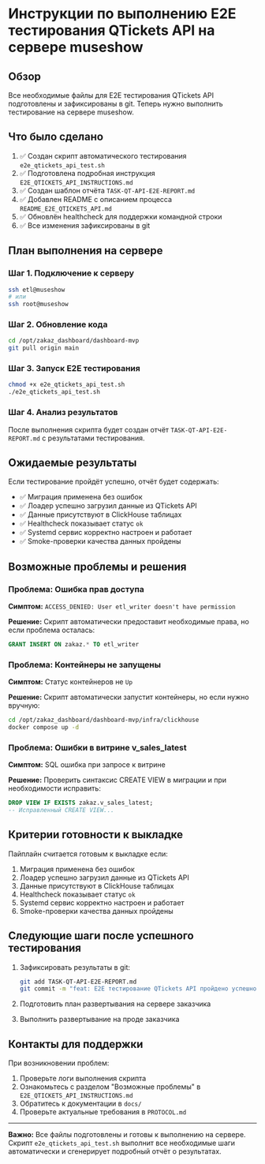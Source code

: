 # Инструкции по выполнению E2E тестирования QTickets API на сервере museshow

## Обзор

Все необходимые файлы для E2E тестирования QTickets API подготовлены и зафиксированы в git. Теперь нужно выполнить тестирование на сервере museshow.

## Что было сделано

1. ✅ Создан скрипт автоматического тестирования `e2e_qtickets_api_test.sh`
2. ✅ Подготовлена подробная инструкция `E2E_QTICKETS_API_INSTRUCTIONS.md`
3. ✅ Создан шаблон отчёта `TASK-QT-API-E2E-REPORT.md`
4. ✅ Добавлен README с описанием процесса `README_E2E_QTICKETS_API.md`
5. ✅ Обновлён healthcheck для поддержки командной строки
6. ✅ Все изменения зафиксированы в git

## План выполнения на сервере

### Шаг 1. Подключение к серверу

```bash
ssh etl@museshow
# или
ssh root@museshow
```

### Шаг 2. Обновление кода

```bash
cd /opt/zakaz_dashboard/dashboard-mvp
git pull origin main
```

### Шаг 3. Запуск E2E тестирования

```bash
chmod +x e2e_qtickets_api_test.sh
./e2e_qtickets_api_test.sh
```

### Шаг 4. Анализ результатов

После выполнения скрипта будет создан отчёт `TASK-QT-API-E2E-REPORT.md` с результатами тестирования.

## Ожидаемые результаты

Если тестирование пройдёт успешно, отчёт будет содержать:

- ✅ Миграция применена без ошибок
- ✅ Лоадер успешно загрузил данные из QTickets API
- ✅ Данные присутствуют в ClickHouse таблицах
- ✅ Healthcheck показывает статус `ok`
- ✅ Systemd сервис корректно настроен и работает
- ✅ Smoke-проверки качества данных пройдены

## Возможные проблемы и решения

### Проблема: Ошибка прав доступа

**Симптом:** `ACCESS_DENIED: User etl_writer doesn't have permission`

**Решение:** Скрипт автоматически предоставит необходимые права, но если проблема осталась:
```sql
GRANT INSERT ON zakaz.* TO etl_writer
```

### Проблема: Контейнеры не запущены

**Симптом:** Статус контейнеров не `Up`

**Решение:** Скрипт автоматически запустит контейнеры, но если нужно вручную:
```bash
cd /opt/zakaz_dashboard/dashboard-mvp/infra/clickhouse
docker compose up -d
```

### Проблема: Ошибки в витрине v_sales_latest

**Симптом:** SQL ошибка при запросе к витрине

**Решение:** Проверить синтаксис CREATE VIEW в миграции и при необходимости исправить:
```sql
DROP VIEW IF EXISTS zakaz.v_sales_latest;
-- Исправленный CREATE VIEW...
```

## Критерии готовности к выкладке

Пайплайн считается готовым к выкладке если:

1. Миграция применена без ошибок
2. Лоадер успешно загрузил данные из QTickets API
3. Данные присутствуют в ClickHouse таблицах
4. Healthcheck показывает статус `ok`
5. Systemd сервис корректно настроен и работает
6. Smoke-проверки качества данных пройдены

## Следующие шаги после успешного тестирования

1. Зафиксировать результаты в git:
   ```bash
   git add TASK-QT-API-E2E-REPORT.md
   git commit -m "feat: E2E тестирование QTickets API пройдено успешно"
   ```

2. Подготовить план развертывания на сервере заказчика

3. Выполнить развертывание на проде заказчика

## Контакты для поддержки

При возникновении проблем:
1. Проверьте логи выполнения скрипта
2. Ознакомьтесь с разделом "Возможные проблемы" в `E2E_QTICKETS_API_INSTRUCTIONS.md`
3. Обратитесь к документации в `docs/`
4. Проверьте актуальные требования в `PROTOCOL.md`

---
**Важно:** Все файлы подготовлены и готовы к выполнению на сервере. Скрипт `e2e_qtickets_api_test.sh` выполнит все необходимые шаги автоматически и сгенерирует подробный отчёт о результатах.